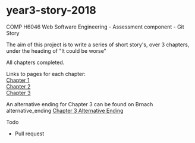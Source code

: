 # year3-story-2018
COMP H6046 Web Software Engineering - Assessment component - Git Story

The aim of this project is to write a series of short story's, over 3 chapters, under the heading of "It could be worse"


All chapters completed.

Links to pages for each chapter:<br />
[Chapter 1](https://stephenitb.github.io/year3-story-2018/Chapter_1.html)<br />
[Chapter 2](https://stephenitb.github.io/year3-story-2018/Chapter_2.html)<br />
[Chapter 3](https://stephenitb.github.io/year3-story-2018/Chapter_3.html)<br />

An alternative ending for Chapter 3 can be found on Brnach alternative_ending
[Chapter 3 Alternative Ending](https://github.com/StephenITB/year3-story-2018/blob/alternative_ending/Chapter_3_alterative_ending.html)<br />

Todo

- Pull request